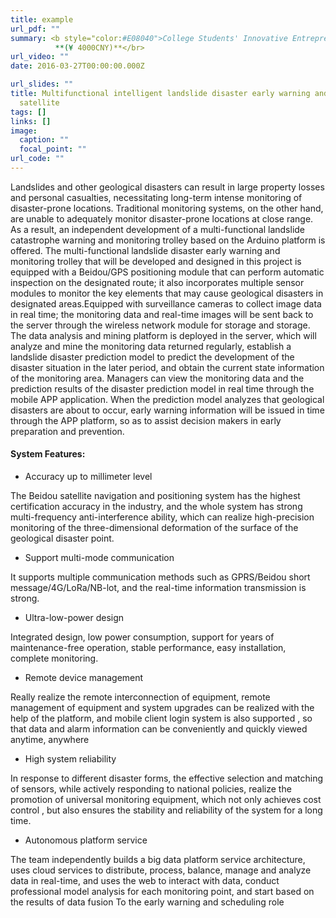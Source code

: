 ```yaml
---
title: example
url_pdf: ""
summary: <b style="color:#E08040">College Students' Innovative Entrepreneurial Training Plan Program</b></br> Junbo Guo, **Junming Wang**, Lin Mu, Liu Meng, Zicheng Wang
          **(¥ 4000CNY)**</br>
url_video: ""
date: 2016-03-27T00:00:00.000Z

url_slides: ""
title: Multifunctional intelligent landslide disaster early warning and monitoring vehicle based on SLAM
  satellite
tags: []
links: []
image:
  caption: ""
  focal_point: ""
url_code: ""
---
```



Landslides and other geological disasters can result in large property losses and personal casualties, necessitating long-term intense monitoring of disaster-prone locations. Traditional monitoring systems, on the other hand, are unable to adequately monitor disaster-prone locations at close range. As a result, an independent development of a multi-functional landslide catastrophe warning and monitoring trolley based on the Arduino platform is offered. The multi-functional landslide disaster early warning and monitoring trolley that will be developed and designed in this project is equipped with a Beidou/GPS positioning module that can perform automatic inspection on the designated route; it also incorporates multiple sensor modules to monitor the key elements that may cause geological disasters in designated areas.Equipped with surveillance cameras to collect image data in real time; the monitoring data and real-time images will be sent back to the server through the wireless network module for storage and storage. The data analysis and mining platform is deployed in the server, which will analyze and mine the monitoring data returned regularly, establish a landslide disaster prediction model to predict the development of the disaster situation in the later period, and obtain the current state information of the monitoring area. Managers can view the monitoring data and the prediction results of the disaster prediction model in real time through the mobile APP application. When the prediction model analyzes that geological disasters are about to occur, early warning information will be issued in time through the APP platform, so as to assist decision makers in early preparation and prevention.




#### **System Features:**

* Accuracy up to millimeter level

The Beidou satellite navigation and positioning system has the highest certification accuracy in the industry, and the whole system has strong multi-frequency anti-interference ability, which can realize high-precision monitoring of the three-dimensional deformation of the surface of the geological disaster point.

* Support multi-mode communication

It supports multiple communication methods such as GPRS/Beidou short message/4G/LoRa/NB-lot, and the real-time information transmission is strong.

* Ultra-low-power design

Integrated design, low power consumption, support for years of maintenance-free operation, stable performance, easy installation, complete monitoring.

* Remote device management

Really realize the remote interconnection of equipment, remote management of equipment and system upgrades can be realized with the help of the platform, and mobile client login system is also supported , so that data and alarm information can be conveniently and quickly viewed anytime, anywhere

* High system reliability

In response to different disaster forms, the effective selection and matching of sensors, while actively responding to national policies, realize the promotion of universal monitoring equipment, which not only achieves cost control , but also ensures the stability and reliability of the system for a long time.

* Autonomous platform service

The team independently builds a big data platform service architecture, uses cloud services to distribute, process, balance, manage and analyze data in real-time, and uses the web to interact with data, conduct professional model analysis for each monitoring point, and start based on the results of data fusion To the early warning and scheduling role
